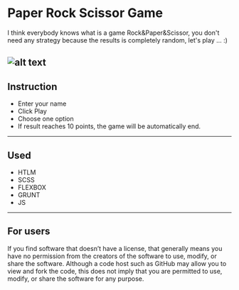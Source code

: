 # Paper Rock Scissor Game
I think everybody knows what is a game Rock&Paper&Scissor, you don't need any strategy because the results is completely random, let's play ... :)

![alt text](https://github.com/Goldyga/miniapp_PapperRockScissor/blob/master/imageMin/PRS.png?raw=true)
---
## Instruction
* Enter your name
* Click Play
* Choose one option
* If result reaches 10 points, the game will be automatically end.
---
## Used
* HTLM
* SCSS
* FLEXBOX
* GRUNT
* JS
---
## For users
If you find software that doesn’t have a license, that generally means you have no permission from the creators of the software to use, modify, or share the software. Although a code host such as GitHub may allow you to view and fork the code, this does not imply that you are permitted to use, modify, or share the software for any purpose.


